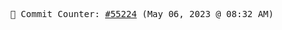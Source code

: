 <p align="center">
    <samp>
        📮 Commit Counter: <a href="https://github.com/Javascript-void0/Javascript-void0/commits/main">#55224</a> (May 06, 2023 @ 08:32 AM)
    </samp>
</p>